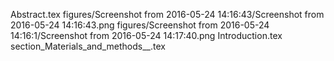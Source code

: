 Abstract.tex
figures/Screenshot from 2016-05-24 14:16:43/Screenshot from 2016-05-24 14:16:43.png
figures/Screenshot from 2016-05-24 14:16:1/Screenshot from 2016-05-24 14:17:40.png
Introduction.tex
section_Materials_and_methods__.tex
